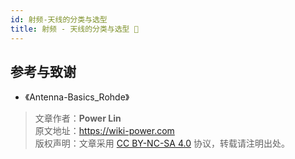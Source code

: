 ```yaml
---
id: 射频-天线的分类与选型
title: 射频 - 天线的分类与选型 🚧
---
```


## 参考与致谢

- 《Antenna-Basics_Rohde》

> 文章作者：**Power Lin**  
> 原文地址：<https://wiki-power.com>  
> 版权声明：文章采用 [CC BY-NC-SA 4.0](https://creativecommons.org/licenses/by/4.0/deed.zh) 协议，转载请注明出处。
